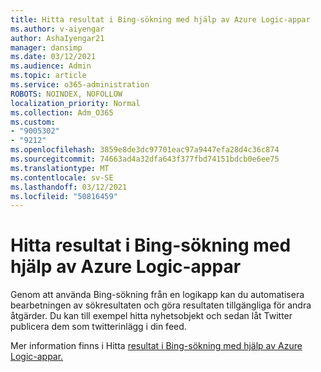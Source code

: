 ```yaml
---
title: Hitta resultat i Bing-sökning med hjälp av Azure Logic-appar
ms.author: v-aiyengar
author: AshaIyengar21
manager: dansimp
ms.date: 03/12/2021
ms.audience: Admin
ms.topic: article
ms.service: o365-administration
ROBOTS: NOINDEX, NOFOLLOW
localization_priority: Normal
ms.collection: Adm_O365
ms.custom:
- "9005302"
- "9212"
ms.openlocfilehash: 3859e8de3dc97701eac97a9447efa28d4c36c874
ms.sourcegitcommit: 74663ad4a32dfa643f377fbd74151bdcb0e6ee75
ms.translationtype: MT
ms.contentlocale: sv-SE
ms.lasthandoff: 03/12/2021
ms.locfileid: "50816459"
---
```

# <a name="find-results-in-bing-search-by-using-azure-logic-apps"></a>Hitta resultat i Bing-sökning med hjälp av Azure Logic-appar

Genom att använda Bing-sökning från en logikapp kan du automatisera bearbetningen av sökresultaten och göra resultaten tillgängliga för andra åtgärder. Du kan till exempel hitta nyhetsobjekt och sedan låt Twitter publicera dem som twitterinlägg i din feed.

Mer information finns i Hitta [resultat i Bing-sökning med hjälp av Azure Logic-appar.](https://go.microsoft.com/fwlink/?linkid=2151928)